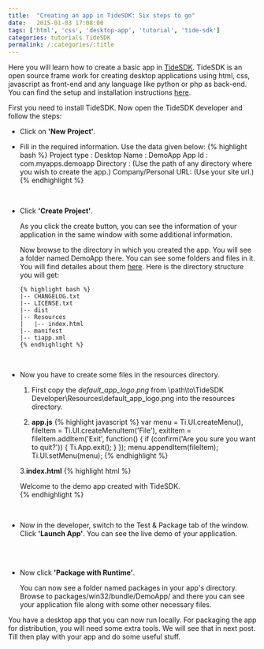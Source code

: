 ```yaml
---
title:  "Creating an app in TideSDK: Six steps to go"
date:   2015-01-03 17:08:00
tags: ['html', 'css', 'desktop-app', 'tutorial', 'tide-sdk']
categories: tutorials TideSDK
permalink: /:categories/:title
---
```


Here you will learn how to create a basic app in [TideSDK](http://tidesdk.multipart.net/docs/user-dev/generated/).
TideSDK is an open source frame work for creating desktop applications using html, css, javascript as front-end and any language like python or php as back-end.
You can find the setup and installation instructions [here](http://tidesdk.multipart.net/docs/user-dev/generated/#!/guide/getting_started-section-3).

First you need to install TideSDK. Now open the TideSDK developer and follow the steps:

* Click on **'New Project'**.

* Fill in the required information. Use the data given below:
      {% highlight bash %}
      Project type        : Desktop
      Name                : DemoApp
      App Id              : com.myapps.demoapp
      Directory           : (Use the path of any directory where you wish to create the app.)
      Company/Personal URL: (Use your site url.)
      {% endhighlight %}
<br>

* Click **'Create Project'**.

   As you click the create button, you can see the information of your application in the same window with some additional information.

   Now browse to the directory in which you created the app.
   You will see a folder named DemoApp there. You can see some folders and files in it.
   You will find detailes about them [here](http://tidesdk.multipart.net/docs/user-dev/generated/#!/guide/getting_started-section-5).
   Here is the directory structure you will get:

      {% highlight bash %}
      |-- CHANGELOG.txt  
      |-- LICENSE.txt
      |-- dist
      |-- Resources
      |   |-- index.html
      |-- manifest
      |-- tiapp.xml
      {% endhighlight %}

<br>

* Now you have to create some files in the resources directory.

   1. First copy the _default_app_logo.png_ from \path\to\TideSDK Developer\Resources\default_app_logo.png into the resources directory.

   2. **app.js**
      {% highlight javascript %}
       var menu = Ti.UI.createMenu(),
       fileItem = Ti.UI.createMenuItem('File'),
       exitItem = fileItem.addItem('Exit', function() {
       if (confirm('Are you sure you want to quit?')) {
           Ti.App.exit();
           }
       });
       menu.appendItem(fileItem);
       Ti.UI.setMenu(menu);
      {% endhighlight %}

   3.**index.html**
      {% highlight html %}
      <!DOCTYPE html>
      <html>
        <head>
          <title>My demo app</title>
        </head>
        <body>
          <div>
            Welcome to the demo app created with TideSDK.
          </div>
          <script type="text/javascript" src="app.js"></script> 
        </body>
      </html>
      {% endhighlight %}
<br>

* Now in the developer, switch to the Test & Package tab of the window. Click **'Launch App'**.
  You can see the live demo of your application.
<br>
<br>

* Now click **'Package with Runtime'**.

  You can now see a folder named packages in your app's directory.
  Browse to packages/win32/bundle/DemoApp/ and there you can see your application file along with some other necessary files.

You have a desktop app that you can now run locally. For packaging the app for distribution, you will need some extra tools.
We will see that in next post. Till then play with your app and do some useful stuff.
